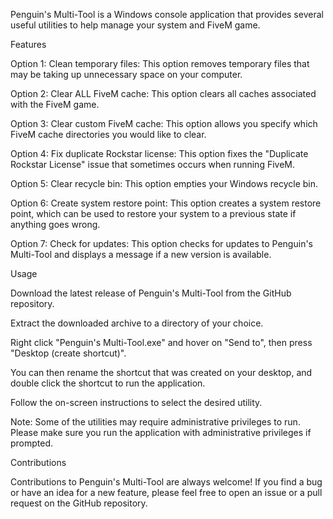 Penguin's Multi-Tool is a Windows console application that provides several useful utilities to help manage your system and FiveM game.

Features

Option 1: Clean temporary files: This option removes temporary files that may be taking up unnecessary space on your computer.

Option 2: Clear ALL FiveM cache: This option clears all caches associated with the FiveM game.

Option 3: Clear custom FiveM cache: This option allows you specify which FiveM cache directories you would like to clear.

Option 4: Fix duplicate Rockstar license: This option fixes the "Duplicate Rockstar License" issue that sometimes occurs when running FiveM.

Option 5: Clear recycle bin: This option empties your Windows recycle bin.

Option 6: Create system restore point: This option creates a system restore point, which can be used to restore your system to a previous state if anything goes wrong.

Option 7: Check for updates: This option checks for updates to Penguin's Multi-Tool and displays a message if a new version is available.

Usage

Download the latest release of Penguin's Multi-Tool from the GitHub repository.

Extract the downloaded archive to a directory of your choice.

Right click "Penguin's Multi-Tool.exe" and hover on "Send to", then press "Desktop (create shortcut)".

You can then rename the shortcut that was created on your desktop, and double click the shortcut to run the application.

Follow the on-screen instructions to select the desired utility.

Note: Some of the utilities may require administrative privileges to run. Please make sure you run the application with administrative privileges if prompted.

Contributions

Contributions to Penguin's Multi-Tool are always welcome! If you find a bug or have an idea for a new feature, please feel free to open an issue or a pull request on the GitHub repository.
